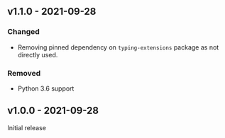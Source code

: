 ## v1.1.0 - 2021-09-28

### Changed

- Removing pinned dependency on `typing-extensions` package as not directly used.

### Removed

- Python 3.6 support

## v1.0.0 - 2021-09-28

Initial release
